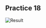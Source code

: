 
## Practice 18
![Result](https://github.com/G-Dyz/Practice-18/blob/main/screenshot/screenshot.png)
